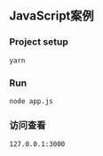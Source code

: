 ## JavaScript案例

### Project setup

```
yarn
```

### Run

```
node app.js
```

### 访问查看

```
127.0.0.1:3000
```



